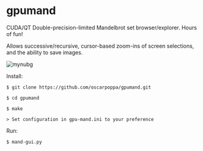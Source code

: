 # gpumand
CUDA/QT Double-precision-limited Mandelbrot set browser/explorer. Hours of fun!

Allows successive/recursive, cursor-based zoom-ins of screen selections, and the ability to save images.

![mynubg](https://user-images.githubusercontent.com/69337264/230671103-c5b9b33e-a099-4a79-8345-51d0a84b1fa9.png)


Install:

    
    $ git clone https://github.com/oscarpoppa/gpumand.git
    
    $ cd gpumand
    
    $ make

    > Set configuration in gpu-mand.ini to your preference


Run:
    
    $ mand-gui.py
